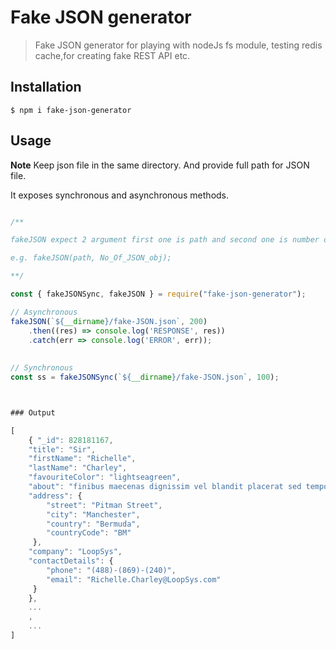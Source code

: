 # Fake JSON generator
> Fake JSON generator for playing with nodeJs fs module, testing redis cache,for creating fake REST API etc.



## Installation

```
$ npm i fake-json-generator

```

## Usage

**Note**  Keep json file in the same directory. And provide full path for JSON file.

It exposes synchronous and asynchronous methods.

```js

/**

fakeJSON expect 2 argument first one is path and second one is number of JSON Object.

e.g. fakeJSON(path, No_Of_JSON_obj);

**/

const { fakeJSONSync, fakeJSON } = require("fake-json-generator"); 

// Asynchronous
fakeJSON(`${__dirname}/fake-JSON.json`, 200)
    .then((res) => console.log('RESPONSE', res))
    .catch(err => console.log('ERROR', err));
    
    
// Synchronous
const ss = fakeJSONSync(`${__dirname}/fake-JSON.json`, 100);



### Output 

[
    { "_id": 828181167, 
    "title": "Sir", 
    "firstName": "Richelle", 
    "lastName": "Charley",
    "favouriteColor": "lightseagreen", 
    "about": "finibus maecenas dignissim vel blandit placerat sed tempor ex faucibus ...",
    "address": { 
        "street": "Pitman Street",
        "city": "Manchester",
        "country": "Bermuda", 
        "countryCode": "BM"
     },
    "company": "LoopSys",
    "contactDetails": { 
        "phone": "(488)-(869)-(240)",
        "email": "Richelle.Charley@LoopSys.com"
     } 
    },
    ...
    ,
    ...
]






```
